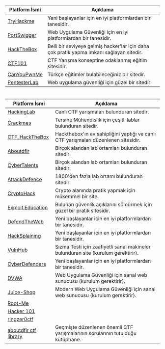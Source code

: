
| Platform İsmi                                   | Açıklama                                           |
|---------------------------------|---------------------------------------------------|
| [TryHackme](https://tryhackme.com/)     | Yeni başlayanlar için en iyi platformlardan bir tanesidir.   |
| [PortSwigger](https://portswigger.net/web-security/all-materials) | Web Uygulama Güvenliği için en iyi platformlardan bir tanesidir. |
| [HackTheBox](https://www.hackthebox.com/) | Belli bir seviyeye gelmiş hacker'lar için daha çok pratik yapma imkanı sağlayan sitedir. |
| [CTF101](https://ctf101.org/) | CTF Yarışma konseptine odaklanmış eğitim sitesidir. |
| [CanYouPwnMe](https://canyoupwn.me/courses/) | Türkçe eğitimler bulabileceğiniz bir sitedir. |
| [PentesterLab](https://pentesterlab.com/) | Web uygulama güvenliği için güzel bir sitedir. |

#

| Platform İsmi                                   | Açıklama                                           |
|------------------------------------|-------------------------------------------------------|
| [HackingLab](https://hacking-lab.com/events/) | Canlı CTF yarışmaları bulunduran sitedir. |
| [Crackmes](https://crackmes.one/) | Tersine Mühendislik için çeşitli lablar bulunduran sitedir. |
| [CTF_HackTheBox](https://ctf.hackthebox.com/) | Hackthebox'ın ev sahipliğini yaptığı ve canlı CTF yarışmaları düzenlenen sitesidir. |
| [Aboutdfir](https://aboutdfir.com/education/challenges-ctfs/) | Birçok alandan lab ortamları bulunduran sitedir. |
| [CyberTalents](https://cybertalents.com/challenges/) | Birçok alandan lab ortamları bulunduran sitedir. |
| [AttackDefence](https://attackdefense.com/) | 1800'den fazla lab ortamı bulunduran sitedir. |
| [CryptoHack](https://cryptohack.org/) | Crypto alanında pratik yapmak için mükemmel bir site. |
| [Exploit.Education](https://exploit.education/) | Bulunan güvenlik açıklarını sömürmek için güzel bir pratik sitesidir. |
| [DefendTheWeb](https://defendtheweb.net/) | Yeni başlayanlar için en iyi platformlardan bir tanesidir. |
| [HackSplaining](https://www.hacksplaining.com/lessons) | Yeni başlayanlar için en iyi platformlardan bir tanesidir. |
| [VulnHub](https://www.vulnhub.com/) | Sızma Testi için zaafiyetli sanal makineler bulunduran site (kurulum gerektirir). |
| [CyberDefenders](https://cyberdefenders.org/blueteam-ctf-challenges/) | Yeni başlayanlar için en iyi platformlardan bir tanesidir. |
| [DVWA](https://github.com/digininja/DVWA) | Web Uygulama Güvenliği için sanal web sunucusu (kurulum gerektirir). |
| [Juice-Shop](https://github.com/juice-shop/juice-shop) | Modern Web Uygulama Güvenliği için sanal web sunucusu (kurulum gerektirir). |
| [Root-Me](https://www.root-me.org/?lang=en) | |
| [Hacker 101](https://ctf.hacker101.com/) | |
| [ringzer0ctf](https://ringzer0ctf.com/challenges) | |
| [aboutdfir ctf library](https://aboutdfir.com/education/challenges-ctfs/) | Geçmişte düzenlenen önemli CTF yarışmalarının sorularının tutulduğu kütüphane. |


